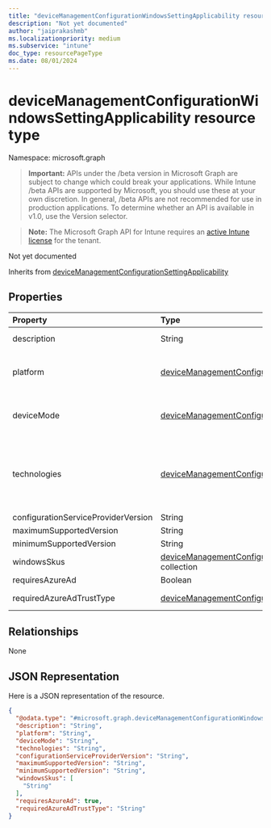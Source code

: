 ```yaml
---
title: "deviceManagementConfigurationWindowsSettingApplicability resource type"
description: "Not yet documented"
author: "jaiprakashmb"
ms.localizationpriority: medium
ms.subservice: "intune"
doc_type: resourcePageType
ms.date: 08/01/2024
---
```


# deviceManagementConfigurationWindowsSettingApplicability resource type

Namespace: microsoft.graph

> **Important:** APIs under the /beta version in Microsoft Graph are subject to change which could break your applications. While Intune /beta APIs are supported by Microsoft, you should use these at your own discretion. In general, /beta APIs are not recommended for use in production applications. To determine whether an API is available in v1.0, use the Version selector.

> **Note:** The Microsoft Graph API for Intune requires an [active Intune license](https://go.microsoft.com/fwlink/?linkid=839381) for the tenant.

Not yet documented


Inherits from [deviceManagementConfigurationSettingApplicability](../resources/intune-shared-devicemanagementconfigurationsettingapplicability.md)

## Properties
|Property|Type|Description|
|:---|:---|:---|
|description|String|description of the setting Inherited from [deviceManagementConfigurationSettingApplicability](../resources/intune-shared-devicemanagementconfigurationsettingapplicability.md)|
|platform|[deviceManagementConfigurationPlatforms](../resources/intune-shared-devicemanagementconfigurationplatforms.md)|Platform setting can be applied on Inherited from [deviceManagementConfigurationSettingApplicability](../resources/intune-shared-devicemanagementconfigurationsettingapplicability.md). Possible values are: `none`, `android`, `iOS`, `macOS`, `windows10X`, `windows10`, `linux`, `unknownFutureValue`.|
|deviceMode|[deviceManagementConfigurationDeviceMode](../resources/intune-shared-devicemanagementconfigurationdevicemode.md)|Device Mode that setting can be applied on Inherited from [deviceManagementConfigurationSettingApplicability](../resources/intune-shared-devicemanagementconfigurationsettingapplicability.md). Possible values are: `none`, `kiosk`.|
|technologies|[deviceManagementConfigurationTechnologies](../resources/intune-shared-devicemanagementconfigurationtechnologies.md)|Which technology channels this setting can be deployed through Inherited from [deviceManagementConfigurationSettingApplicability](../resources/intune-shared-devicemanagementconfigurationsettingapplicability.md). Possible values are: `none`, `mdm`, `windows10XManagement`, `configManager`, `appleRemoteManagement`, `microsoftSense`, `exchangeOnline`, `linuxMdm`, `unknownFutureValue`.|
|configurationServiceProviderVersion|String|Version of CSP setting is a part of|
|maximumSupportedVersion|String|Maximum supported version of Windows|
|minimumSupportedVersion|String|Minimum supported version of Windows|
|windowsSkus|[deviceManagementConfigurationWindowsSkus](../resources/intune-shared-devicemanagementconfigurationwindowsskus.md) collection|List of Windows SKUs that the setting is applicable for|
|requiresAzureAd|Boolean|AzureAD setting requirement|
|requiredAzureAdTrustType|[deviceManagementConfigurationAzureAdTrustType](../resources/intune-shared-devicemanagementconfigurationazureadtrusttype.md)|Required AzureAD trust type. Possible values are: `none`, `azureAdJoined`, `addWorkAccount`, `mdmOnly`.|

## Relationships
None

## JSON Representation
Here is a JSON representation of the resource.
<!-- {
  "blockType": "resource",
  "@odata.type": "microsoft.graph.deviceManagementConfigurationWindowsSettingApplicability"
}
-->
``` json
{
  "@odata.type": "#microsoft.graph.deviceManagementConfigurationWindowsSettingApplicability",
  "description": "String",
  "platform": "String",
  "deviceMode": "String",
  "technologies": "String",
  "configurationServiceProviderVersion": "String",
  "maximumSupportedVersion": "String",
  "minimumSupportedVersion": "String",
  "windowsSkus": [
    "String"
  ],
  "requiresAzureAd": true,
  "requiredAzureAdTrustType": "String"
}
```
